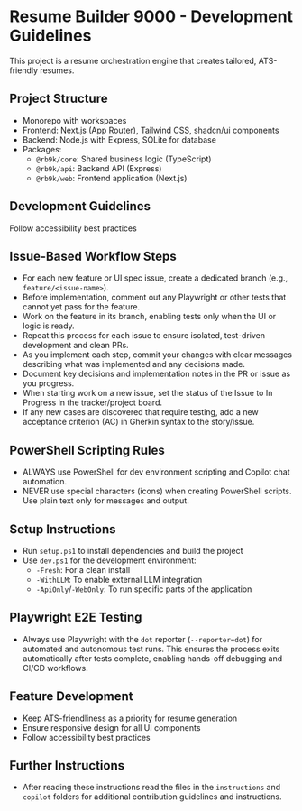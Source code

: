 # Resume Builder 9000 - Development Guidelines

This project is a resume orchestration engine that creates tailored, ATS-friendly resumes.

## Project Structure

- Monorepo with workspaces
- Frontend: Next.js (App Router), Tailwind CSS, shadcn/ui components
- Backend: Node.js with Express, SQLite for database
- Packages:
  - `@rb9k/core`: Shared business logic (TypeScript)
  - `@rb9k/api`: Backend API (Express)
  - `@rb9k/web`: Frontend application (Next.js)

## Development Guidelines

Follow accessibility best practices

## Issue-Based Workflow Steps

- For each new feature or UI spec issue, create a dedicated branch (e.g., `feature/<issue-name>`).
- Before implementation, comment out any Playwright or other tests that cannot yet pass for the feature.
- Work on the feature in its branch, enabling tests only when the UI or logic is ready.
- Repeat this process for each issue to ensure isolated, test-driven development and clean PRs.
- As you implement each step, commit your changes with clear messages describing what was implemented and any decisions made.
- Document key decisions and implementation notes in the PR or issue as you progress.
- When starting work on a new issue, set the status of the Issue to In Progress in the tracker/project board.
- If any new cases are discovered that require testing, add a new acceptance criterion (AC) in Gherkin syntax to the story/issue.

## PowerShell Scripting Rules

- ALWAYS use PowerShell for dev environment scripting and Copilot chat automation.
- NEVER use special characters (icons) when creating PowerShell scripts. Use plain text only for messages and output.

## Setup Instructions

- Run `setup.ps1` to install dependencies and build the project
- Use `dev.ps1` for the development environment:
  - `-Fresh`: For a clean install
  - `-WithLLM`: To enable external LLM integration
  - `-ApiOnly`/`-WebOnly`: To run specific parts of the application

## Playwright E2E Testing

- Always use Playwright with the `dot` reporter (`--reporter=dot`) for automated and autonomous test runs. This ensures the process exits automatically after tests complete, enabling hands-off debugging and CI/CD workflows.

## Feature Development

- Keep ATS-friendliness as a priority for resume generation
- Ensure responsive design for all UI components
- Follow accessibility best practices

## Further Instructions

- After reading these instructions read the files in the `instructions` and `copilot` folders for additional contribution guidelines and instructions.
